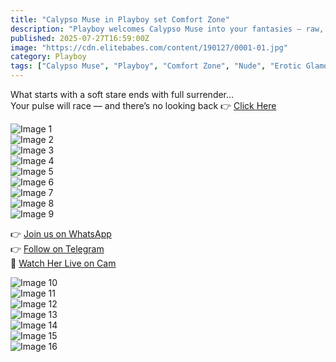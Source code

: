 ```yaml
---
title: "Calypso Muse in Playboy set Comfort Zone"
description: "Playboy welcomes Calypso Muse into your fantasies — raw, elegant, and beautifully bare in her most intimate shoot yet."
published: 2025-07-27T16:59:00Z
image: "https://cdn.elitebabes.com/content/190127/0001-01.jpg"
category: Playboy
tags: ["Calypso Muse", "Playboy", "Comfort Zone", "Nude", "Erotic Glamour"]
---
```


What starts with a soft stare ends with full surrender…  
Your pulse will race — and there’s no looking back 👉 [Click Here](https://redirecting-kappa.vercel.app/)

![Image 1](https://cdn.elitebabes.com/content/190127/0001-01.jpg)  
![Image 2](https://cdn.elitebabes.com/content/190127/0001-02.jpg)  
![Image 3](https://cdn.elitebabes.com/content/190127/0001-03.jpg)  
![Image 4](https://cdn.elitebabes.com/content/190127/0001-04.jpg)  
![Image 5](https://cdn.elitebabes.com/content/190127/0001-05.jpg)  
![Image 6](https://cdn.elitebabes.com/content/190127/0001-06.jpg)  
![Image 7](https://cdn.elitebabes.com/content/190127/0001-07.jpg)  
![Image 8](https://cdn.elitebabes.com/content/190127/0001-08.jpg)  
![Image 9](https://cdn.elitebabes.com/content/190127/0001-09.jpg)  

👉 [Join us on WhatsApp](https://whatsapp.com/channel/0029VaMsUAp7tkjI8KcaRn10)  
👉 [Follow on Telegram](https://t.me/Xibabes)  
🔞 [Watch Her Live on Cam](https://redirecting-kappa.vercel.app/)

![Image 10](https://cdn.elitebabes.com/content/190127/0001-09.jpg)  
![Image 11](https://cdn.elitebabes.com/content/190127/0001-10.jpg)  
![Image 12](https://cdn.elitebabes.com/content/190127/0001-11.jpg)  
![Image 13](https://cdn.elitebabes.com/content/190127/0001-12.jpg)  
![Image 14](https://cdn.elitebabes.com/content/190127/0001-13.jpg)  
![Image 15](https://cdn.elitebabes.com/content/190127/0001-14.jpg)  
![Image 16](https://cdn.elitebabes.com/content/190127/0001-15.jpg)
